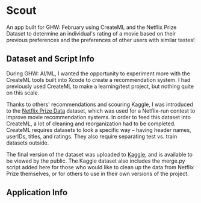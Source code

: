 # Scout
An app built for GHW: February using CreateML and the Netflix Prize Dataset to determine an individual's rating of a movie based on their previous preferences and the preferences of other users with similar tastes!

## Dataset and Script Info 
During GHW: AI/ML, I wanted the opportunity to experiment more with the CreateML tools built into Xcode to create a recommendation system. I had previously used CreateML to make a learning/test project, but nothing quite on this scale.

Thanks to others' recommendations and scouring Kaggle, I was introduced to the [Netflix Prize Data](https://www.kaggle.com/datasets/netflix-inc/netflix-prize-data) dataset, which was used for a Netflix-run contest to improve movie recommendation systems. In order to feed this dataset into CreateML, a lot of cleaning and reorganization had to be completed. CreateML requires datasets to look a specific way – having header names, userIDs, titles, and ratings. They also require separating test vs. train datasets outside. 

The final version of the dataset was uploaded to [Kaggle](https://www.kaggle.com/datasets/karigroszewska/netflix-prize-dataset-for-createml-recommender/data), and is available to be viewed by the public. The Kaggle dataset also includes the merge.py script added here for those who would like to clean up the data from Netflix Prize themselves, or for others to use in their own versions of the project.

## Application Info
